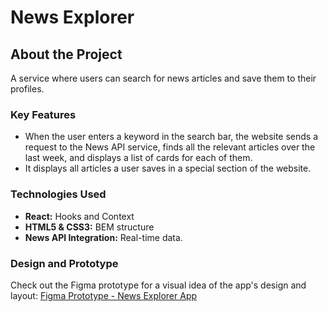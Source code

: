 # News Explorer

## About the Project

A service where users can search for news articles and save them to their profiles.

### Key Features

- When the user enters a keyword in the search bar, the website sends a request to the News API service, finds all the relevant articles over the last week, and displays a list of cards for each of them.
- It displays all articles a user saves in a special section of the website.

### Technologies Used

- **React:** Hooks and Context
- **HTML5 & CSS3:** BEM structure
- **News API Integration:** Real-time data.

### Design and Prototype

Check out the Figma prototype for a visual idea of the app's design and layout:
[Figma Prototype - News Explorer App]([https://www.figma.com/file/dQLJwEKasIdspciJAJrCaf/Sprint-11_-WTWR?node-id=311%3A1291&mode=dev](https://www.figma.com/file/z1bxDn7eBEDlsDhnZ9dtin/Your-Final-Project?node-id=0%3A1))


